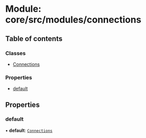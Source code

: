 # Module: core/src/modules/connections

## Table of contents

### Classes

- [Connections](../classes/core_src_modules_connections.Connections.md)

### Properties

- [default](core_src_modules_connections.md#default)

## Properties

### default

• **default**: [`Connections`](../classes/core_src_modules_connections.Connections.md)
